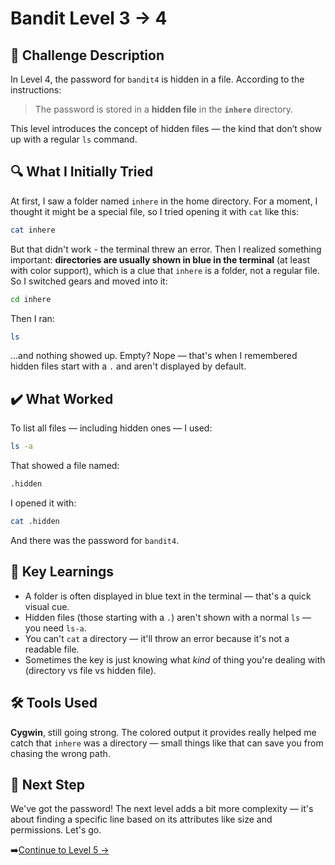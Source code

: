 # Bandit Level 3 → 4

## 📝 Challenge Description  
In Level 4, the password for `bandit4` is hidden in a file. According to the instructions:

> The password is stored in a **hidden file** in the **`inhere`** directory.

This level introduces the concept of hidden files — the kind that don’t show up with a regular `ls` command.



## 🔍 What I Initially Tried 
At first, I saw a folder named `inhere` in the home directory. For a moment, I thought it might be a special file, so I tried opening it with `cat` like this:
```bash
cat inhere
```
But that didn't work - the terminal threw an error. Then I realized something important: **directories are usually shown in blue in the terminal** (at least with color support), which is a clue that `inhere` is a folder, not a regular file. 
So I switched gears and moved into it:

```bash
cd inhere
```
Then I ran:
```bash
ls
```
...and nothing showed up. Empty? Nope — that's when I remembered hidden files start with a `.` and aren't displayed by default.

## ✔️ What Worked
To list all files — including hidden ones — I used:
```bash
ls -a
```
That showed a file named: 
```bash
.hidden
```
I opened it with:
```bash
cat .hidden
```
And there was the password for `bandit4`.

## 🧠 Key Learnings
- A folder is often displayed in blue text in the terminal — that's a quick visual cue.
- Hidden files (those starting with a `.`) aren't shown with a normal `ls` — you need `ls-a`.
- You can't `cat` a directory — it'll throw an error because it's not a readable file.
- Sometimes the key is just knowing what *kind* of thing you're dealing with (directory vs file vs hidden file).

## 🛠️ Tools Used
**Cygwin**, still going strong. The colored output it provides really helped me catch that `inhere` was a directory — small things like that can save you from chasing the wrong path. 

## 🔐 Next Step
We've got the password! The next level adds a bit more complexity — it's about finding a specific line based on its attributes like size and permissions. Let's go. 

➡️[Continue to Level 5 →](level5.md)
